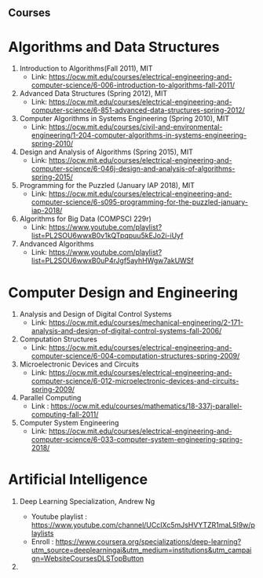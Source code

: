 ## Courses

# Algorithms and Data Structures

1. Introduction to Algorithms(Fall 2011), MIT 
    - Link: https://ocw.mit.edu/courses/electrical-engineering-and-computer-science/6-006-introduction-to-algorithms-fall-2011/
2. Advanced Data Structures (Spring 2012), MIT
    - Link: https://ocw.mit.edu/courses/electrical-engineering-and-computer-science/6-851-advanced-data-structures-spring-2012/
3. Computer Algorithms in Systems Engineering (Spring 2010), MIT
    - Link: https://ocw.mit.edu/courses/civil-and-environmental-engineering/1-204-computer-algorithms-in-systems-engineering-spring-2010/
4. Design and Analysis of Algorithms (Spring 2015), MIT
    - Link: https://ocw.mit.edu/courses/electrical-engineering-and-computer-science/6-046j-design-and-analysis-of-algorithms-spring-2015/
5. Programming for the Puzzled (January IAP 2018), MIT
    - Link: https://ocw.mit.edu/courses/electrical-engineering-and-computer-science/6-s095-programming-for-the-puzzled-january-iap-2018/
6. Algorithms for Big Data (COMPSCI 229r)
    - Link: https://www.youtube.com/playlist?list=PL2SOU6wwxB0v1kQTpqpuu5kEJo2i-iUyf
7.  Andvanced Algorithms 
    - Link: https://www.youtube.com/playlist?list=PL2SOU6wwxB0uP4rJgf5ayhHWgw7akUWSf
# Computer Design and Engineering

1. Analysis and Design of Digital Control Systems
    - Link: https://ocw.mit.edu/courses/mechanical-engineering/2-171-analysis-and-design-of-digital-control-systems-fall-2006/
2. Computation Structures
    - Link: https://ocw.mit.edu/courses/electrical-engineering-and-computer-science/6-004-computation-structures-spring-2009/
3. Microelectronic Devices and Circuits
    - Link: https://ocw.mit.edu/courses/electrical-engineering-and-computer-science/6-012-microelectronic-devices-and-circuits-spring-2009/
4. Parallel Computing
    - Link : https://ocw.mit.edu/courses/mathematics/18-337j-parallel-computing-fall-2011/
5. Computer System Engineering
    - Link: https://ocw.mit.edu/courses/electrical-engineering-and-computer-science/6-033-computer-system-engineering-spring-2018/
    
# Artificial Intelligence
1. Deep Learning Specialization, Andrew Ng
    - Youtube playlist : https://www.youtube.com/channel/UCcIXc5mJsHVYTZR1maL5l9w/playlists
    - Enroll : https://www.coursera.org/specializations/deep-learning?utm_source=deeplearningai&utm_medium=institutions&utm_campaign=WebsiteCoursesDLSTopButton

2. 
